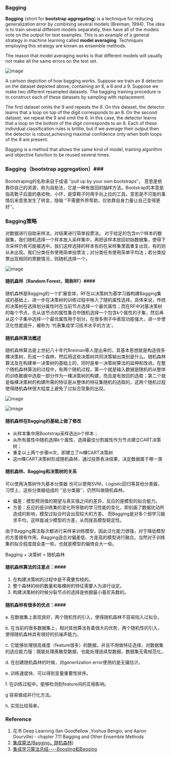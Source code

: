 ### Bagging ###


**Bagging** (short for **bootstrap aggregating**) is a technique for reducing generalization
error by combining several models (Breiman, 1994). The idea is to
train several different models separately, then have all of the models vote on the
output for test examples. This is an example of a general strategy in machine
learning called **model averaging**. Techniques employing this strategy are known
as ensemble methods.

The reason that model averaging works is that different models will usually
not make all the same errors on the test set.


![image](https://user-images.githubusercontent.com/39177230/115105133-81197100-9f8f-11eb-9e13-07177ddac74c.png)

A cartoon depiction of how bagging works. Suppose we train an 8 detector on
the dataset depicted above, containing an 8, a 6 and a 9. Suppose we make two different
resampled datasets. The bagging training procedure is to construct each of these datasets
by sampling with replacement. 

The first dataset omits the 9 and repeats the 8. On this dataset, the detector learns that a loop on top of the digit corresponds to an 8. 
On the second dataset, we repeat the 9 and omit the 6. In this case, the detector learns that a loop on the bottom of the digit corresponds to an 8. 
Each of these individual classification rules is brittle, but if we average their output then the detector is robust,achieving maximal confidence only when both loops of the 8 are present.

Bagging is a method that allows the same kind of model, training algorithm and objective function to be reused several times.


### Bagging（bootstrap aggregation）###

Bootstraping的名称来自于成语 ‘’pull up by your own bootstraps‘’， 意思是依靠你自己的资源，称为自助法，它是一种有放回的抽样方法。Bootstrap的本意是指高靴子后面的悬挂物，小环，是穿鞋子时用手向上拉的工具。意思是不可能的事情后来意思发生了转变，隐喻 ‘’不需要外界帮助，仅依靠自身力量让自己变得更好‘’。


### Bagging策略 ###

对数据进行自助采样法，对结果进行简单投票法。 对于给定的包含m个样本的数据集，我们随机选择一个样本放入采样集中，再把该样本放回初始数据集，使得下次采样仍有可能被选中。我们这样选择的样本有的在采样集里面重复出现，有的则从未出现。我们分类任务使用简单投票法；对分类任务使用简单平均法；若分类投票出现相同的票数情况，则随机选择一个。

![image](https://user-images.githubusercontent.com/39177230/115105580-76141000-9f92-11eb-9b54-e94af9aa4f6e.png)

#### 随机森林（Random Forest，简称RF）####
随机森林是Bagging的一个扩展变体，RF在以决策树为基学习器构建Bagging集成的基础上，进一步在决策树的训练过程中映入了随机属性选择。具体来说，传统的决策树在选择划分属性时在当前节点选择一个最优属性；而在RF中对基决策树的每个节点，先从该节点的属性集合中随机选择一个包含k个属性的子集，然后再从这个子集中选择一个最优属性用于划分。在很多例子中表现功能强大，进一步使泛化性能提升，被称为 ‘代表集成学习技术水平的方法’。


#### 随机森林算法概述 ####

随机森林算法是上世纪八十年代Breiman等人提出来的，其基本思想就是构造很多棵决策树，形成一个森林，然后用这些决策树共同决策输出类别是什么。随机森林算法及在构建单一决策树的基础上的，同时是单一决策树算法的延伸和改进。在整个随机森林算法的过程中，有两个随机过程，第一个就是输入数据是随机的从整体的训练数据中选取一部分作为一棵决策树的构建，而且是有放回的选取；第二个就是每棵决策树的构建所需的特征是从整体的特征集随机的选取的，这两个随机过程使得随机森林很大程度上避免了过拟合现象的出现。

![image](https://user-images.githubusercontent.com/39177230/115106064-3ac71080-9f95-11eb-86c7-7eaadddd1bab.png)



![image](https://user-images.githubusercontent.com/39177230/115105652-defb8800-9f92-11eb-8f87-3957aca6e95c.png)

#### 随机森林在Bagging的基础上做了修改 ####

* 从样本集中用Bootstrap采样选出n个样本；
* 从所有属性中随机选择k个属性，选择最佳分割属性作为节点建立CART决策树；
* 重复以上两个步骤m次，即建立了m棵CART决策树
* 这m棵CART决策树形成随机森林，通过投票表决结果，决定数据属于哪一类

#### 随机森林、Bagging和决策树的关系 ####
可以使用决策树作为基本分类器
也可以使用SVM，Logistic回归等其他分类器，习惯上，这些分类器组成的 ‘’总分类器‘’，仍然叫做随机森林。

* 偏差：模型预测值的期望与真实值之间的差异，反应的是模型的拟合能力。
* 方差：反应的是训练集的变化所导致的学习性能的变化，即刻画了数据扰动所造成的影响，模型过拟合时会出现较大的方差。
而Bagging是对多个弱学习器求平均，这样能减少模型的方差，从而提高模型稳定性。

由于Bagging算法每次都进行采样来训练模型，因此泛化能力很强，对于降低模型的方差很有作用。Bagging适合对偏差低、方差高的模型进行融合。当然对于训练集的拟合程度就会差一些，也就是模型的偏倚会大一些。

Bagging + 决策树 = 随机森林

#### 随机森林算法的注意点：####

1. 在构建决策树的过程中是不需要剪枝的。
2. 整个森林的树的数量和每棵树的特征需要人为进行设定。
3. 构建决策树的时候分裂节点的选择是依据最小基尼系数的。

#### 随机森林有很多的优点：####

a. 在数据集上表现良好，两个随机性的引入，使得随机森林不容易陷入过拟合。

b. 在当前的很多数据集上，相对其他算法有着很大的优势，两个随机性的引入，使得随机森林具有很好的抗噪声能力。

c. 它能够处理很高维度（feature很多）的数据，并且不用做特征选择，对数据集的适应能力强：既能处理离散型数据，也能处理连续型数据，数据集无需规范化。

d. 在创建随机森林的时候，对generlization error使用的是无偏估计。

e. 训练速度快，可以得到变量重要性排序。

f. 在训练过程中，能够检测到feature间的互相影响。

g 容易做成并行化方法。

h. 实现比较简单。
































### Reference ###

1.  花书 Deep Learning (Ian Goodfellow ,Yoshua Bengio, and Aaron Gourville) - chapter 7.11 Bagging and Other Ensemble Methods
2. [集成算法(Bagging，随机森林)](https://blog.csdn.net/H_hei/article/details/84196235)
3. [集成学习算法总结----Boosting和Bagging](https://blog.csdn.net/a1b2c3d4123456/article/details/51834272)

